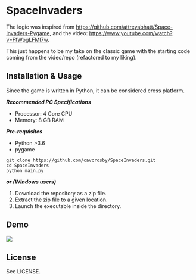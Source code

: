 # SpaceInvaders

The logic was inspired from https://github.com/attreyabhatt/Space-Invaders-Pygame, and the video: https://www.youtube.com/watch?v=FfWpgLFMI7w. 

This just happens to be my take on the classic game with the starting code coming from the video/repo (refactored to my liking).

## Installation & Usage

Since the game is written in Python, it can be considered cross platform.

***Recommended PC Specifications***
   * Processor: 4 Core CPU
   * Memory: 8 GB RAM

***Pre-requisites***
   * Python >3.6
   * pygame

```shell
git clone https://github.com/cavcrosby/SpaceInvaders.git
cd SpaceInvaders
python main.py
```
***or (Windows users)***
1. Download the repository as a zip file.
2. Extract the zip file to a given location.
3. Launch the executable inside the directory.

## Demo
![](https://media.giphy.com/media/S4HqrfnXXmgpHPSHuu/giphy.gif)

## License

See LICENSE.
